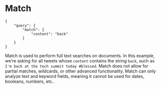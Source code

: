 # Match

```
{
	"query": {
		"match": {
			"content": "back"
		}
	}
}
```

Match is used to perform full text searches on documents. In this example, we're asking for all tweets whose `content` contains the string `back`, such as `I'm back at the tech summit today #blessed`. Match does not allow for partial matches, wildcards, or other advanced functionality. Match can only analyze text and keyword fields, meaning it cannot be used for dates, booleans, numbers, etc..